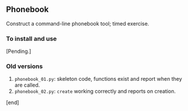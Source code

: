 ## Phonebook

Construct a command-line phonebook tool; timed exercise.

### To install and use

[Pending.]

### Old versions

 1. `phonebook_01.py`: skeleton code, functions exist and report when they are called.
 1. `phonebook_02.py`: `create` working correctly and reports on creation.

[end]
